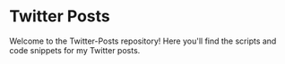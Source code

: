 # Twitter Posts

Welcome to the Twitter-Posts repository! Here you'll find the scripts and code snippets for my Twitter posts.
